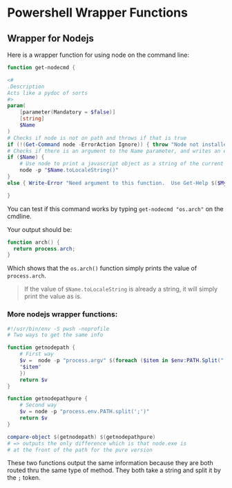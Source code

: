 # Powershell Wrapper Functions

## Wrapper for Nodejs

Here is a wrapper function for using node on the command line:

```powershell
function get-nodecmd {

<#
.Description
Acts like a pydoc of sorts
#>
param(
    [parameter(Mandatory = $false)]
    [string]
    $Name
)
# Checks if node is not on path and throws if that is true
if (!(Get-Command node -ErrorAction Ignore)) { throw "Node not installed on path, aborting function" }
# Checks if there is an argument to the Name parameter, and writes an error message if false
if ($Name) {
    # Use node to print a javascript object as a string of the current locale to stdout.
    node -p "$Name.toLocaleString()"
}
else { Write-Error "Need argument to this function.  Use Get-Help $($MyInvocation.MyCommand.Name) to get help" }

}
```

You can test if this command works by typing `get-nodecmd "os.arch"` on the cmdline.

Your output should be:

```powershell
function arch() {
  return process.arch;
}
```

Which shows that the `os.arch()` function simply prints the value of `process.arch`.

> If the value of `$Name.toLocaleString` is already a string, it will simply print
> the value as is.

### More nodejs wrapper functions:

```powershell
#!/usr/bin/env -S pwsh -noprofile
# Two ways to get the same info

function getnodepath {
    # First way
    $v =  node -p "process.argv" $(foreach ($item in $env:PATH.Split(";")) {
    "$item"
    })
    return $v
}

function getnodepathpure {
    # Second way
    $v = node -p "process.env.PATH.split(';')"
    return $v
}

compare-object $(getnodepath) $(getnodepathpure)
# => outputs the only difference which is that node.exe is
# at the front of the path for the pure version
```

These two functions output the same information because they are both routed thru the
same type of method.
They both take a string and split it by the `;` token.
